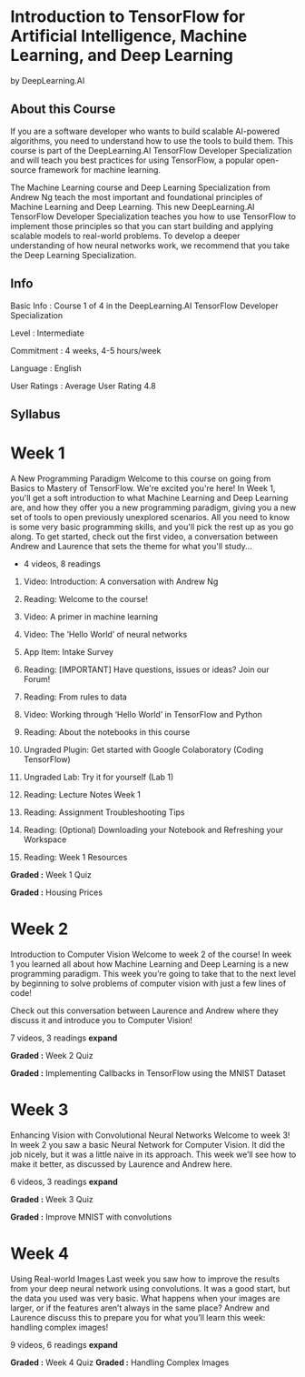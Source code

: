# Introduction to TensorFlow for Artificial Intelligence, Machine Learning, and Deep Learning
by DeepLearning.AI

## About this Course
If you are a software developer who wants to build scalable AI-powered algorithms, you need to understand how to use the tools to build them. This course is part of the DeepLearning.AI TensorFlow Developer Specialization and will teach you best practices for using TensorFlow, a popular open-source framework for machine learning. 

The Machine Learning course and Deep Learning Specialization from Andrew Ng teach the most important and foundational principles of Machine Learning and Deep Learning. This new DeepLearning.AI TensorFlow Developer Specialization teaches you how to use TensorFlow to implement those principles so that you can start building and applying scalable models to real-world problems. To develop a deeper understanding of how neural networks work, we recommend that you take the Deep Learning Specialization.

## Info
Basic Info	:  Course 1 of 4 in the DeepLearning.AI TensorFlow Developer Specialization

Level	: Intermediate

Commitment	:  4 weeks, 4-5 hours/week

Language	:  English

User Ratings	 :   Average User Rating 4.8

## Syllabus

# Week 1
A New Programming Paradigm
Welcome to this course on going from Basics to Mastery of TensorFlow. We're excited you're here! In Week 1, you'll get a soft introduction to what Machine Learning and Deep Learning are, and how they offer you a new programming paradigm, giving you a new set of tools to open previously unexplored scenarios. All you need to know is some very basic programming skills, and you'll pick the rest up as you go along. To get started, check out the first video, a conversation between Andrew and Laurence that sets the theme for what you'll study...

- 4 videos, 8 readings

1. Video: Introduction: A conversation with Andrew Ng

2. Reading: Welcome to the course!

3. Video: A primer in machine learning

4. Video: The ‘Hello World’ of neural networks

5. App Item: Intake Survey

6. Reading: [IMPORTANT] Have questions, issues or ideas? Join our Forum!

7. Reading: From rules to data

8. Video: Working through ‘Hello World’ in TensorFlow and Python

9. Reading: About the notebooks in this course

10. Ungraded Plugin: Get started with Google Colaboratory (Coding TensorFlow)

11. Ungraded Lab: Try it for yourself (Lab 1)

12. Reading: Lecture Notes Week 1

13. Reading: Assignment Troubleshooting Tips

14. Reading: (Optional) Downloading your Notebook and Refreshing your Workspace

15. Reading: Week 1 Resources

**Graded :** Week 1 Quiz

**Graded :** Housing Prices

# Week 2
Introduction to Computer Vision
Welcome to week 2 of the course! In week 1 you learned all about how Machine Learning and Deep Learning is a new programming paradigm. This week you’re going to take that to the next level by beginning to solve problems of computer vision with just a few lines of code!

Check out this conversation between Laurence and Andrew where they discuss it and introduce you to Computer Vision!

7 videos, 3 readings **expand**

**Graded :** Week 2 Quiz

**Graded :** Implementing Callbacks in TensorFlow using the MNIST Dataset

# Week 3
Enhancing Vision with Convolutional Neural Networks
Welcome to week 3! In week 2 you saw a basic Neural Network for Computer Vision. It did the job nicely, but it was a little naive in its approach. This week we’ll see how to make it better, as discussed by Laurence and Andrew here.

6 videos, 3 readings **expand**

**Graded :** Week 3 Quiz

**Graded :** Improve MNIST with convolutions

# Week 4
Using Real-world Images
Last week you saw how to improve the results from your deep neural network using convolutions. It was a good start, but the data you used was very basic. What happens when your images are larger, or if the features aren’t always in the same place? Andrew and Laurence discuss this to prepare you for what you’ll learn this week: handling complex images!

9 videos, 6 readings **expand**

**Graded :** Week 4 Quiz
**Graded :** Handling Complex Images


